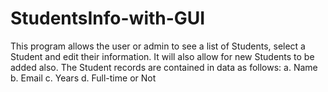 # StudentsInfo-with-GUI
This program allows the user or admin to see a list of Students, select a Student and edit their information.  It will also allow for new Students to be added also.
The Student records are contained in data as follows:
a.	Name
b.	Email
c.	Years
d.	Full-time or Not
